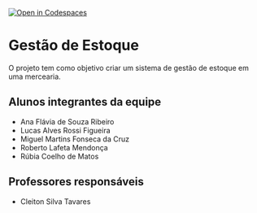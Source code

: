 [![Open in Codespaces](https://classroom.github.com/assets/launch-codespace-f4981d0f882b2a3f0472912d15f9806d57e124e0fc890972558857b51b24a6f9.svg)](https://classroom.github.com/open-in-codespaces?assignment_repo_id=10064412)
# Gestão de Estoque 
O projeto tem como objetivo criar um sistema de gestão de estoque em uma mercearia.

## Alunos integrantes da equipe

* Ana Flávia de Souza Ribeiro
* Lucas Alves Rossi Figueira
* Miguel Martins Fonseca da Cruz
* Roberto Lafeta Mendonça 
* Rúbia Coelho de Matos

## Professores responsáveis

* Cleiton Silva Tavares

